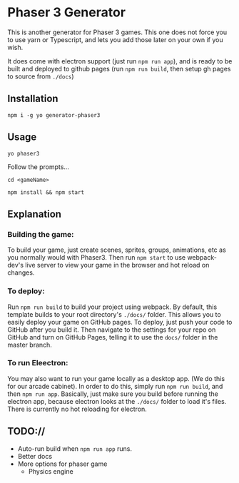 # Phaser 3 Generator

This is another generator for Phaser 3 games. This one does not force you to use yarn or Typescript, and lets you add those later on your own if you wish. 

It does come with electron support (just run `npm run app`), and is ready to be built and deployed to github pages (run `npm run build`, then setup gh pages to source from `./docs`)

## Installation

```npm i -g yo generator-phaser3```

## Usage

```yo phaser3```

Follow the prompts...

```cd <gameName>```

```npm install && npm start```


## Explanation

### Building the game:

To build your game, just create scenes, sprites, groups, animations, etc as you normally would with Phaser3. Then run `npm start` to use webpack-dev's live server to view your game in the browser and hot reload on changes.

### To deploy:

Run `npm run build` to build your project using webpack. By default, this template builds to your root directory's `./docs/` folder. This allows you to easily deploy your game on GitHub pages. To deploy, just push your code to GitHub after you build it. Then navigate to the settings for your repo on GitHub and turn on GitHub Pages, telling it to use the `docs/` folder in the master branch. 

### To run Eleectron:

You may also want to run your game locally as a desktop app. (We do this for our arcade cabinet). In order to do this, simply run `npm run build`, and then `npm run app`. Basically, just make sure you build before running the electron app, because electron looks at the `./docs/` folder to load it's files. There is currently no hot reloading for electron.

## TODO://

* Auto-run build when `npm run app` runs.
* Better docs
* More options for phaser game
  * Physics engine
